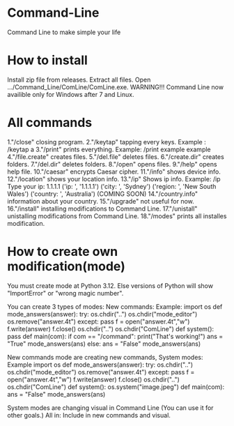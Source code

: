 # Command-Line
Command Line to make simple your life

# How to install
Install zip file from releases. Extract all files. Open .../Command_Line/ComLine/ComLine.exe. WARNING!!! Command Line now availible only for Windows after 7 and Linux.
# All commands
1."/close" closing program.
2."/keytap" tapping every keys. Example :
/keytap
a
3."/print" prints everything. Example:
/print
example
example
4."/file.create" creates files.
5."/del.file" deletes files.
6."/create.dir" creates folders.
7."/del.dir" deletes folders.
8."/open" opens files.
9."/help" opens help file.
10."/caesar" encrypts Caesar cipher.
11."/info" shows device info.
12."/location" shows your location info.
13."/ip" Shows ip info. Example:
/ip
Type your ip: 1.1.1.1
('ip: ', '1.1.1.1')
('city: ', 'Sydney')
('region: ', 'New South Wales')
('country: ', 'Australia')
(COMING SOON)
14."/country.info" information about your country.
15."/upgrade" not useful for now.
16."/install" installing modifications to Command Line.
17."/unistall" unistalling modifications from Command Line.
18."/modes" prints all installes modification.
# How to create own modification(mode)
You must create mode at Python 3.12. Else versions of Python will show "ImportError" or "wrong magic number".

You can create 3 types of modes:
New commands:
Example:
import os
def mode_answers(answer):
    try:
        os.chdir("..")
        os.chdir("mode_editor")
        os.remove("answer.4t")
    except:
        pass
    f = open("answer.4t","w")
    f.write(answer)
    f.close()
    os.chdir("..")
    os.chdir("ComLine")
def system():
    pass
def main(com):
    if com == "/command":
        print("That's working!")
        ans = "True"
        mode_answers(ans)
    else:
        ans = "False"
        mode_answers(ans)

New commands mode are creating new commands,
System modes:
Example
import os
def mode_answers(answer):
    try:
        os.chdir("..")
        os.chdir("mode_editor")
        os.remove("answer.4t")
    except:
        pass
    f = open("answer.4t","w")
    f.write(answer)
    f.close()
    os.chdir("..")
    os.chdir("ComLine")
def system():
    os.system("image.jpeg")
def main(com):
    ans = "False"
    mode_answers(ans)

System modes are changing visual in Command Line (You can use it for other goals.)
All in:
Include in new commands and visual.
